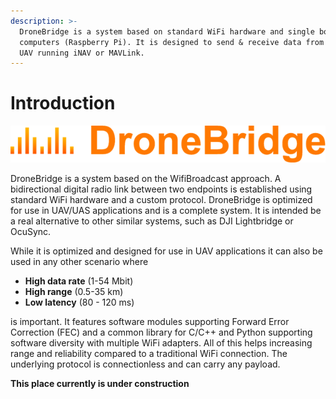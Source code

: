 ```yaml
---
description: >-
  DroneBridge is a system based on standard WiFi hardware and single board
  computers (Raspberry Pi). It is designed to send & receive data from and to a
  UAV running iNAV or MAVLink.
---
```


# Introduction

![DroneBridge logo](.gitbook/assets/dronebridgelogo_text.png)

DroneBridge is a system based on the WifiBroadcast approach. A bidirectional digital radio link between two endpoints is established using standard WiFi hardware and a custom protocol. DroneBridge is optimized for use in UAV/UAS applications and is a complete system. It is intended be a real alternative to other similar systems, such as DJI Lightbridge or OcuSync.

While it is optimized and designed for use in UAV applications it can also be used in any other scenario where

* **High data rate** \(1-54 Mbit\)
* **High range** \(0.5-35 km\)
* **Low latency** \(80 - 120 ms\)

is important. It features software modules supporting Forward Error Correction \(FEC\) and a common library for C/C++ and Python supporting software diversity with multiple WiFi adapters. All of this helps increasing range and reliability compared to a traditional WiFi connection. The underlying protocol is connectionless and can carry any payload.

**This place currently is under construction**

